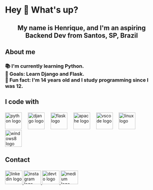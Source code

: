 <h1 align="left">Hey 👋 What's up?</h1>

###

<h2 align="center">My name is Henrique, and I'm an aspiring Backend Dev from Santos, SP, Brazil</h2>

###

<h2 align="left">About me</h2>

###

<h3 align="left">📚 I'm currently learning Python.<br>🎯 Goals: Learn Django and Flask.<br>🎲 Fun fact: I'm 14 years old and I study programming since I was 12.</h3>

###

<h2 align="left">I code with</h2>

###

<div align="left">
  <img src="https://skillicons.dev/icons?i=py" height="55" alt="python logo"  />
  <img width="12" />
  <img src="https://skillicons.dev/icons?i=django" height="55" alt="django logo"  />
  <img width="12" />
  <img src="https://skillicons.dev/icons?i=flask" height="55" alt="flask logo"  />
  <img width="12" />
  <img src="https://cdn.simpleicons.org/apache/D22128" height="55" alt="apache logo"  />
  <img width="12" />
  <img src="https://skillicons.dev/icons?i=vscode" height="55" alt="vscode logo"  />
  <img width="12" />
  <img src="https://skillicons.dev/icons?i=linux" height="55" alt="linux logo"  />
  <img width="12" />
  <img src="https://cdn.jsdelivr.net/gh/devicons/devicon/icons/windows8/windows8-original.svg" height="55" alt="windows8 logo"  />
</div>

###

<h2 align="left">Contact</h2>

###

<div align="left">
  <a href="https://www.linkedin.com/in/queirozz8/" target="_blank">
    <img src="https://raw.githubusercontent.com/maurodesouza/profile-readme-generator/master/src/assets/icons/social/linkedin/default.svg" width="57" height="45" alt="linkedin logo"  />
  </a>
  <a href="https://www.instagram.com/rick.queirozz/" target="_blank">
    <img src="https://raw.githubusercontent.com/maurodesouza/profile-readme-generator/master/src/assets/icons/social/instagram/default.svg" width="57" height="45" alt="instagram logo"  />
  </a>
  <a href="https://dev.to/queirozz" target="_blank">
    <img src="https://raw.githubusercontent.com/maurodesouza/profile-readme-generator/master/src/assets/icons/social/devto/default.svg" width="57" height="45" alt="devto logo"  />
  </a>
  <a href="https://medium.com/@zeccakut" target="_blank">
    <img src="https://raw.githubusercontent.com/maurodesouza/profile-readme-generator/master/src/assets/icons/social/medium/default.svg" width="57" height="45" alt="medium logo"  />
  </a>
</div>

###
